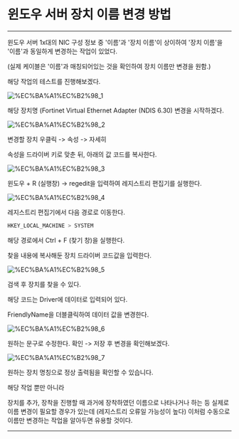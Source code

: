 # 윈도우 서버 장치 이름 변경 방법

---

윈도우 서버 1x대의 NIC 구성 정보 중 '이름'과 '장치 이름'이 상이하여 '장치 이름'을 '이름'과 동일하게 변경하는 작업이 있었다.

(실제 케이블은 '이름'과 매칭되어있는 것을 확인하여 장치 이름만 변경을 원함.)

해당 작업의 테스트를 진행해보겠다.

![%EC%BA%A1%EC%B2%98_1](https://user-images.githubusercontent.com/84123877/179883298-2a4d4cc8-d6b6-43bb-a26f-61ae5154cf86.png)

해당 장치명 (Fortinet Virtual Ethernet Adapter (NDIS 6.30) 변경을 시작하겠다.

![%EC%BA%A1%EC%B2%98_2](https://user-images.githubusercontent.com/84123877/179883303-084d38b6-12fa-4b30-878b-52a8b1fa8b74.png)

변경할 장치 우클릭 -> 속성 -> 자세히

속성을 드라이버 키로 맞춘 뒤, 아래의 값 코드를 복사한다.


![%EC%BA%A1%EC%B2%98_3](https://user-images.githubusercontent.com/84123877/179883305-43975618-216c-41cc-b077-13fb3e961929.png)

윈도우 + R (실행창) -> regedit을 입력하여 레지스트리 편집기를 실행한다.

![%EC%BA%A1%EC%B2%98_4](https://user-images.githubusercontent.com/84123877/179883308-df43ea71-b4b0-44c9-b76a-4df58e374e45.png)

레지스트리 편집기에서 다음 경로로 이동한다.

```bash
HKEY_LOCAL_MACHINE > SYSTEM
```

해당 경로에서 Ctrl + F (찾기 창)을 실행한다.

찾을 내용에 복사해둔 장치 드라이버 코드값을 입력한다.

![%EC%BA%A1%EC%B2%98_5](https://user-images.githubusercontent.com/84123877/179883311-eaedf785-7cbd-42f2-9eba-280a315a85f4.png)

검색 후 장치를 찾을 수 있다.

해당 코드는 Driver에 데이터로 입력되어 있다.

FriendlyName을 더블클릭하여 데이터 값을 변경한다.

![%EC%BA%A1%EC%B2%98_6](https://user-images.githubusercontent.com/84123877/179883314-330bd140-8bf4-4af0-b943-f4b90145f321.png)

원하는 문구로 수정한다. 확인 -> 저장 후 변경을 확인해보겠다.

![%EC%BA%A1%EC%B2%98_7](https://user-images.githubusercontent.com/84123877/179883316-e8f8201e-1fac-4ecb-9a8c-82a20033172a.png)

원하는 장치 명칭으로 정상 출력됨을 확인할 수 있습니다.

해당 작업 뿐만 아니라

장치를 추가, 장착을 진행할 때 과거에 장착하였던 이름으로 나타나거나 하는 등 실제로 이름 변경이 필요할 경우가 있는데 (레지스트리 오류일 가능성이 높다)
이처럼 수동으로 이름만 변경하는 작업을 알아두면 유용할 것이다.

---
